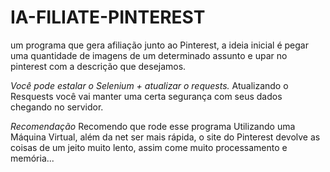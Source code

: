 # IA-FILIATE-PINTEREST
um programa que gera afiliação junto ao Pinterest, a ideia inicial é pegar uma quantidade de imagens de um determinado assunto e upar no pinterest com a descrição que desejamos.

*Você pode estalar o Selenium + atualizar o requests.*
Atualizando o Resquests você vai manter uma certa segurança com seus dados chegando no servidor.


*Recomendação*
Recomendo que rode esse programa Utilizando uma Máquina Virtual, além da net ser mais rápida, o site do Pinterest devolve as coisas de um jeito muito lento, assim come muito processamento e memória...

